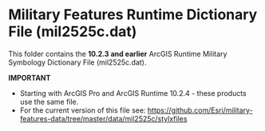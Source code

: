 Military Features Runtime Dictionary File (mil2525c.dat)
=========================================

This folder contains the **10.2.3 and earlier** ArcGIS Runtime Military Symbology Dictionary File (mil2525c.dat).

**IMPORTANT** 

* Starting with ArcGIS Pro and ArcGIS Runtime 10.2.4 - these products use the same file.
* For the current version of this file see: https://github.com/Esri/military-features-data/tree/master/data/mil2525c/stylxfiles